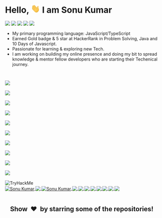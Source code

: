 # Hello, <img src="./wave.gif" width="30px"> I am Sonu Kumar 


<!-- # Hello, <img src="https://raw.githubusercontent.com/0xsonu/0xsonu/main/wave.gif" width="20"> I am Sonu Kumar -->



[<img height="30" src="https://img.shields.io/badge/linkedin-blue.svg?&style=for-the-badge&logo=linkedin&logoColor=white" />][linkedin]
[<img height="30" src = "https://img.shields.io/badge/Facebook-%23E4405F.svg?&style=for-the-badge&logo=facebook&logoColor=white">][facebook]
[<img height="30" src="https://img.shields.io/badge/Hackerrank-%231DA1F2.svg?&style=for-the-badge&logo=hackerrank&logoColor=black" />][hackerrank]
[<img height="30" src="https://img.shields.io/badge/Leetcode-%231DA1F2.svg?&style=for-the-badge&logo=leetcode&logoColor=black" />][leetcode]
[<img height="30" src="https://img.shields.io/badge/twitter-%231DA1F2.svg?&style=for-the-badge&logo=twitter&logoColor=white" />][twitter]

- My primary programming language: JavaScript/TypeScript
- Earned Gold badge & 5 star at HackerRank in Problem Solving, Java and 10 Days of Javascript.
- Passionate for learning & exploring new Tech.
- I am working on building my online presence and doing my bit to spread knowledge & mentor fellow developers who are starting their Techenical journey.
<br/>

![](https://img.shields.io/badge/PROGRAMMING_/_SCRIPTING_LANGUAGES-JavaScript,TypeScript,_Java,_C,_C++-informational?style=flat&logo=JavaScript&logoColor=f7df1e&color=003366)

![](https://img.shields.io/badge/CLOUD_TECHNOLOGIES-_AWS,_GOOGLE_CLOUD-informational?style=flat&logo=amazon&logoColor=f7df1e&color=003366)

![](https://img.shields.io/badge/AWS_TOOLS-AppSync,_Cognito,_CodePipeline,_EC2,_Lambda,_CodeBuild-informational?style=flat&logo=amazon&logoColor=f7df1e&color=003366)

![](https://img.shields.io/badge/MARKUP_LANGUAGES-HTML,_XML-informational?style=flat&logo=HTML5&logoColor=fffff&color=003366)

![](https://img.shields.io/badge/DATABASE-MONGODB,_SQL-informational?style=flat&logo=MongoDB&logoColor=47A248&color=003366)

![](https://img.shields.io/badge/OPERATING_SYSTEM-WINDOWS,_LINUX-informational?style=flat&logo=Linux&logoColor=fffff&color=003366)

![](https://img.shields.io/badge/PLATEFORM_SUPPORT-ANDROID,_IOS,_WEB-informational?style=flat&logo=android&logoColor=fffff&color=003366)

![](https://img.shields.io/badge/FRAMEWORK-ReactJs,_NextJs,_NodeJs,_Express-informational?style=flat&logo=Node.js&logoColor=fffff&color=003366)

![](https://img.shields.io/badge/FAVORITE_TEXT_EDITOR-VISUAL_STUDIO_CODE,_IntelliJ_IDEA-informational?style=flat&logo=xcode&logoColor=fffff&color=003366)

![](https://img.shields.io/badge/STYLESHEET_LANGUAGES-CSS,_SCSS-informational?style=flat&logo=CSS3&logoColor=fffff&color=003366)



<img src="https://tryhackme-badges.s3.amazonaws.com/sonuk.png" alt="TryHackMe">
<br/>


<a href="https://github.com/0xsonu/">
  <img align="center" height="230px" src="https://github-readme-streak-stats.herokuapp.com/?user=0xsonu&theme=chartreuse-dark&layout=compact" alt="Sonu Kumar" />  
  <img align="center" src="https://github-profile-trophy.vercel.app/?username=0xsonu&column=2&row=2&layout=compact&theme=darkhub&no-frame=true&no-bg=true"/>
</a>
<a href="https://github.com/0xsonu/">
  <img align="center" height="280px" src="https://github-readme-activity-graph.vercel.app/graph?username=0xsonu&bg_color=000000&color=7ffe00&line=00adfe&point=7ffe00&area=true&custom_title=My%20Last%20Month%27s%20Statistics" alt="Sonu Kumar" />  
  
</a>
<a href="https://github.com/0xsonu/">
  <img  align="center" src="https://github-readme-stats.vercel.app/api/top-langs/?username=0xsonu&theme=chartreuse-dark&langs_count=5&count_private=true&hide=css,html"/>
</a>
<a href="https://github.com/0xsonu/">
  <img align="center" src="https://github-readme-stats.vercel.app/api/?username=0xsonu&theme=chartreuse-dark&count_private=true&show_icons=true&line_height=40&rank_icon=percentile" />
</a>
<a href="https://github.com/0xsonu/NodeJs_Practice">
  <img  align="center" src="https://github-readme-stats.vercel.app/api/pin/?username=0xsonu&repo=NodeJs_Practice&theme=chartreuse-dark&show_owner=true" />
</a>
<a href="https://github.com/0xsonu/React-Practice.git">
  <img  align="center" src="https://github-readme-stats.vercel.app/api/pin/?username=0xsonu&repo=React-Practice&theme=chartreuse-dark&show_owner=true" />
</a>
<a href="https://github.com/0xsonu/AWS_Backend">
  <img  align="center" src="https://github-readme-stats.vercel.app/api/pin/?username=0xsonu&repo=AWS_Backend&theme=chartreuse-dark&show_owner=true" />
</a>
<a href="https://github.com/0xsonu/Placement-prepration">
  <img  align="center" src="https://github-readme-stats.vercel.app/api/pin/?username=0xsonu&repo=Placement-prepration&theme=chartreuse-dark&show_owner=true" />
</a>
<a href="https://github.com/0xsonu/Reunite_Android">
  <img  align="center" src="https://github-readme-stats.vercel.app/api/pin/?username=0xsonu&repo=Reunite_Android&theme=chartreuse-dark&show_owner=true" />
</a>
<a href="https://github.com/0xsonu/VirtualClassroom">
  <img  align="center" src="https://github-readme-stats.vercel.app/api/pin/?username=0xsonu&repo=VirtualClassroom&theme=chartreuse-dark&show_owner=true" />
</a>
<br/>
<br/>
<!-- <h2 align='center'><i>Languages and Tools</i></h2> -->
<!-- <table width='810px'>
<tr>
    <td align='center' width="190">
        <img src="https://raw.githubusercontent.com/abranhe/programming-languages-logos/master/src/javascript/javascript.svg" width="60">
    </td>
    <td align='center' width="190">
        <img src="https://www.vectorlogo.zone/logos/reactjs/reactjs-ar21.svg">
    </td>
    <td align='center' width="190">
        <img src="https://raw.githubusercontent.com/devicons/devicon/master/icons/c/c-original.svg" width="60">
    </td>
     <td align='center' width="190">
        <img src="https://raw.githubusercontent.com/detain/svg-logos/master/svg/git.svg" width="60">
    </td>
    <td align='center' width="100">
        <img src="https://raw.githubusercontent.com/devicons/devicon/master/icons/java/java-original-wordmark.svg">
    </td>
</tr>
<tr>
    <td align='center'>
        <img src="https://raw.githubusercontent.com/prplx/svg-logos/master/svg/redux.svg" width="120">
    </td>
    <td align='center'>
        <img src="https://www.vectorlogo.zone/logos/nodejs/nodejs-ar21.svg">
    </td>
    <td align='center'>
        <img src="https://www.vectorlogo.zone/logos/expressjs/expressjs-ar21.svg">
    </td>
    <td align='center'>
        <img src="https://www.vectorlogo.zone/logos/mongodb/mongodb-ar21.svg">
    </td>
    <td align='center'>
        <img src="https://www.vectorlogo.zone/logos/firebase/firebase-ar21.svg">
    </td>
</tr>
<tr>
    <td align='center'>
        <img src="https://www.vectorlogo.zone/logos/w3_html5/w3_html5-ar21.svg">
    </td>
    <td align='center'>
        <img src="https://raw.githubusercontent.com/devicons/devicon/0d6c64dbbf311879f7d563bfc3ccf559f9ed111c/icons/css3/css3-original-wordmark.svg" width="60">
    </td>
    <td align='center'>
        <img src="https://www.vectorlogo.zone/logos/heroku/heroku-ar21.svg">
    </td>
    <td align='center'>
        <img src="https://raw.githubusercontent.com/bestofjs/bestofjs-webui/master/public/logos/vscode.svg" width="60">
    </td>
    <td align='center'>
        <img src="https://www.vectorlogo.zone/logos/getpostman/getpostman-icon.svg">
    </td>
</tr>
</table> -->
<!-- <br/>

![](https://img.shields.io/badge/PROGRAMMING_/_SCRIPTING_LANGUAGES-JavaScript,TypeScript,_Java,_C,_C++-informational?style=flat&logo=JavaScript&logoColor=f7df1e&color=003366)

![](https://img.shields.io/badge/CLOUD_TECHNOLOGIES-_AWS,_GOOGLE_CLOUD-informational?style=flat&logo=amazon&logoColor=f7df1e&color=003366)

![](https://img.shields.io/badge/AWS_TOOLS-AppSync,_Cognito,_CodePipeline,_EC2,_Lambda,_SES,_SNS,_CloudFront,_CloudWatch,_Route_53,_CodeBuild-informational?style=flat&logo=amazon&logoColor=f7df1e&color=003366)

![](https://img.shields.io/badge/MARKUP_LANGUAGES-HTML,_XML-informational?style=flat&logo=HTML5&logoColor=fffff&color=003366)

![](https://img.shields.io/badge/DATABASE-MONGODB,_SQL-informational?style=flat&logo=MongoDB&logoColor=47A248&color=003366)

![](https://img.shields.io/badge/OPERATING_SYSTEM-WINDOWS,_LINUX-informational?style=flat&logo=Linux&logoColor=fffff&color=003366)

![](https://img.shields.io/badge/FRAMEWORK-ReactJs,_NextJs,_NodeJs,_Express-informational?style=flat&logo=Node.js&logoColor=fffff&color=003366)

![](https://img.shields.io/badge/FAVORITE_TEXT_EDITOR-VISUAL_STUDIO_CODE,_IntelliJ_IDEA-informational?style=flat&logo=xcode&logoColor=fffff&color=003366)

![](https://img.shields.io/badge/STYLESHEET_LANGUAGES-CSS,_SCSS-informational?style=flat&logo=CSS3&logoColor=fffff&color=003366)

<h3 align="center">VISITOR COUNT :  <img align="center" src="https://profile-counter.glitch.me/0xsonu/count.svg"/></h3> -->

[twitter]: https://twitter.com/sonuk08
[linkedin]: https://www.linkedin.com/in/0xsonu/
[facebook]: https://www.facebook.com/0xsonu/
[hackerrank]: https://www.hackerrank.com/sonu_kumar_08
[leetcode]: https://leetcode.com/netscape/

<h2 align="center">Show  &nbsp;❤️&nbsp; by starring some of the repositories!</h2>
